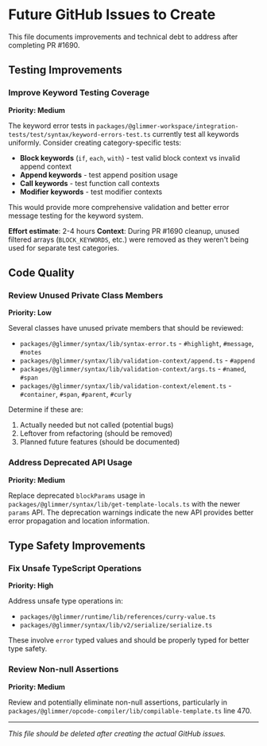 # Future GitHub Issues to Create

This file documents improvements and technical debt to address after completing PR #1690.

## Testing Improvements

### Improve Keyword Testing Coverage
**Priority: Medium**

The keyword error tests in `packages/@glimmer-workspace/integration-tests/test/syntax/keyword-errors-test.ts` currently test all keywords uniformly. Consider creating category-specific tests:

- **Block keywords** (`if`, `each`, `with`) - test valid block context vs invalid append context
- **Append keywords** - test append position usage
- **Call keywords** - test function call contexts  
- **Modifier keywords** - test modifier contexts

This would provide more comprehensive validation and better error message testing for the keyword system.

**Effort estimate**: 2-4 hours
**Context**: During PR #1690 cleanup, unused filtered arrays (`BLOCK_KEYWORDS`, etc.) were removed as they weren't being used for separate test categories.

## Code Quality

### Review Unused Private Class Members
**Priority: Low**

Several classes have unused private members that should be reviewed:

- `packages/@glimmer/syntax/lib/syntax-error.ts` - `#highlight`, `#message`, `#notes`  
- `packages/@glimmer/syntax/lib/validation-context/append.ts` - `#append`
- `packages/@glimmer/syntax/lib/validation-context/args.ts` - `#named`, `#span`
- `packages/@glimmer/syntax/lib/validation-context/element.ts` - `#container`, `#span`, `#parent`, `#curly`

Determine if these are:
1. Actually needed but not called (potential bugs)
2. Leftover from refactoring (should be removed)
3. Planned future features (should be documented)

### Address Deprecated API Usage
**Priority: Medium**

Replace deprecated `blockParams` usage in `packages/@glimmer/syntax/lib/get-template-locals.ts` with the newer `params` API. The deprecation warnings indicate the new API provides better error propagation and location information.

## Type Safety Improvements

### Fix Unsafe TypeScript Operations
**Priority: High**

Address unsafe type operations in:
- `packages/@glimmer/runtime/lib/references/curry-value.ts`
- `packages/@glimmer/syntax/lib/v2/serialize/serialize.ts`

These involve `error` typed values and should be properly typed for better type safety.

### Review Non-null Assertions
**Priority: Medium**

Review and potentially eliminate non-null assertions, particularly in `packages/@glimmer/opcode-compiler/lib/compilable-template.ts` line 470.

---

*This file should be deleted after creating the actual GitHub issues.*